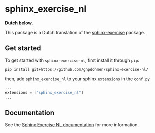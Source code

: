 # sphinx_exercise_nl

**Dutch below**.

This package is a Dutch translation of the [sphinx-exercise](https://github.com/executablebooks/sphinx-exercise) package.


## Get started

To get started with `sphinx-exercise-nl`, first install it through `pip`:

```
pip install git+https://github.com/ghpdohmen/sphinx-exercise-nl/
```

then, add `sphinx_exercise_nl` to your sphinx `extensions` in the `conf.py`

```python
...
extensions = ["sphinx_exercise_nl"]
...
```


## Documentation

See the [Sphinx Exercise NL documentation](todo) for more information.


